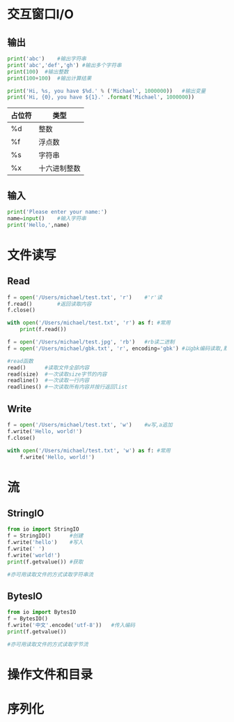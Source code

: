 # 交互窗口I/O

## 输出

```python
print('abc')	#输出字符串
print('abc','def','gh')	#输出多个字符串
print(100)	#输出整数
print(100+100)	#输出计算结果

print('Hi, %s, you have $%d.' % ('Michael', 1000000))	#输出变量
print('Hi, {0}, you have ${1}.' .format('Michael', 1000000))
```

| 占位符 | 类型         |
| ------ | ------------ |
| %d     | 整数         |
| %f     | 浮点数       |
| %s     | 字符串       |
| %x     | 十六进制整数 |



## 输入

```python
print('Please enter your name:')
name=input()	#输入字符串
print('Hello,',name)

```





# 文件读写

## Read

```python
f = open('/Users/michael/test.txt', 'r')	#'r'读
f.read()		#返回读取内容
f.close()

with open('/Users/michael/test.txt', 'r') as f:	#常用
    print(f.read())

f = open('/Users/michael/test.jpg', 'rb')	#rb读二进制
f = open('/Users/michael/gbk.txt', 'r', encoding='gbk')	#以gbk编码读取,默认为UTF-8


```

```python
#read函数
read()		#读取文件全部内容
read(size)	#一次读取size字节的内容
readline()	#一次读取一行内容
readlines()	#一次读取所有内容并按行返回list
```



## Write

```python
f = open('/Users/michael/test.txt', 'w')	#w写,a追加
f.write('Hello, world!')
f.close()

with open('/Users/michael/test.txt', 'w') as f:	#常用
    f.write('Hello, world!')
```





# 流

## StringIO

```python
from io import StringIO
f = StringIO()		#创建
f.write('hello')	#写入
f.write(' ')
f.write('world!')
print(f.getvalue())	#获取

#亦可用读取文件的方式读取字符串流
```



## BytesIO

```python
from io import BytesIO
f = BytesIO()
f.write('中文'.encode('utf-8'))	#传入编码
print(f.getvalue())

#亦可用读取文件的方式读取字节流
```





# 操作文件和目录





# 序列化



